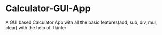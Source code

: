 # Calculator-GUI-App
A GUI based Calculator App with all the basic features(add, sub, div, mul, clear) with the help of Tkinter


